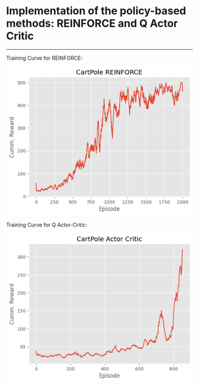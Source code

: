 # Implementation of the policy-based methods: REINFORCE and Q Actor Critic
-------------------------------------

Training Curve for REINFORCE:

![Sample training loop example](images/reinforce.png)


Training Curve for Q Actor-Critic:

![Sample training loop example](images/ac.png)

